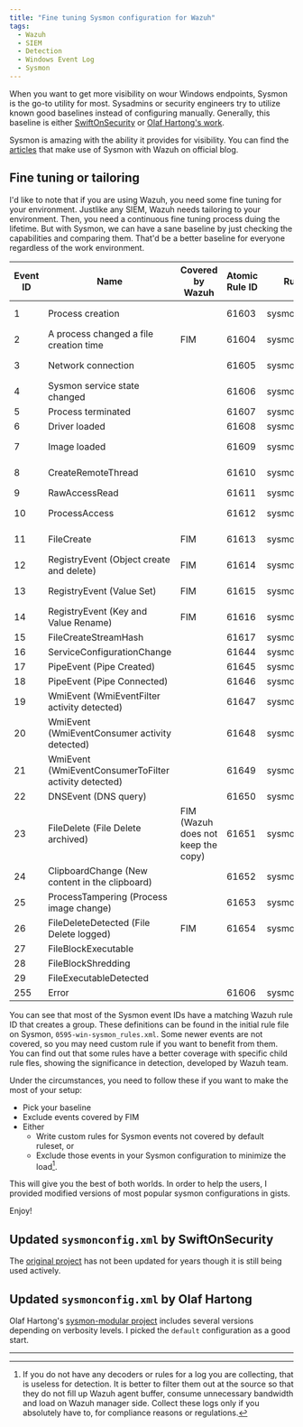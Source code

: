 ```yaml
---
title: "Fine tuning Sysmon configuration for Wazuh"
tags:
  - Wazuh
  - SIEM
  - Detection
  - Windows Event Log
  - Sysmon
---
```


When you want to get more visibility on wour Windows endpoints, Sysmon is the go-to utility for most. Sysadmins or security engineers try to utilize known good baselines instead of configuring manually. Generally, this baseline is either [SwiftOnSecurity](https://github.com/SwiftOnSecurity/sysmon-config) or [Olaf Hartong's work](https://github.com/olafhartong/sysmon-modular).

Sysmon is amazing with the ability it provides for visibility. You can find the [articles](https://wazuh.com/search/?s=sysmon) that make use of Sysmon with Wazuh on official blog.

## Fine tuning or tailoring

I'd like to note that if you are using Wazuh, you need some fine tuning for your environment. Justlike any SIEM, Wazuh needs tailoring to your environment. Then, you need a continuous fine tuning process duing the lifetime. But with Sysmon, we can have a sane baseline by just checking the capabilities and comparing them. That'd be a better baseline for everyone regardless of the work environment.

| Event ID | Name | Covered by Wazuh | Atomic Rule ID | Rule Group | Child rule files |
|---|---|---|---|---|---|
| 1 | Process creation || 61603 | sysmon_event1 | 0800-sysmon_id_1.xml |
| 2 | A process changed a file creation time | FIM | 61604 | sysmon_event_2 ||
| 3 | Network connection || 61605 | sysmon_event3 | 0810-sysmon_id_3.xml |
| 4 | Sysmon service state changed || 61606 | sysmon_event4 ||
| 5 | Process terminated || 61607 | sysmon_event5 ||
| 6 | Driver loaded || 61608 | sysmon_event6 ||
| 7 | Image loaded || 61609 | sysmon_event7 | 0820-sysmon_id_7.xml |
| 8 | CreateRemoteThread || 61610 | sysmon_event8 | 0870-sysmon_id_8.xml |
| 9 | RawAccessRead || 61611 | sysmon_event9 ||
| 10 | ProcessAccess || 61612 | sysmon_event_10 | 0945-sysmon_id_10.xml |
| 11 | FileCreate | FIM | 61613 | sysmon_event_11 | 0830-sysmon_id_11.xml |
| 12 | RegistryEvent (Object create and delete) | FIM | 61614 | sysmon_event_12 ||
| 13 | RegistryEvent (Value Set) | FIM | 61615 | sysmon_event_13 | 0860-sysmon_id_13.xml |
| 14 | RegistryEvent (Key and Value Rename) | FIM | 61616 | sysmon_event_14 ||
| 15 | FileCreateStreamHash || 61617 | sysmon_event_15 ||
| 16 | ServiceConfigurationChange || 61644 | sysmon_event_16 ||
| 17 | PipeEvent (Pipe Created) || 61645 | sysmon_event_17 ||
| 18 | PipeEvent (Pipe Connected) || 61646 | sysmon_event_18 ||
| 19 | WmiEvent (WmiEventFilter activity detected) || 61647 | sysmon_event_19 ||
| 20 | WmiEvent (WmiEventConsumer activity detected) || 61648 | sysmon_event_20 | 0950-sysmon_id_20.xml |
| 21 | WmiEvent (WmiEventConsumerToFilter activity detected) || 61649 | sysmon_event_21 ||
| 22 | DNSEvent (DNS query) || 61650 | sysmon_event_22 ||
| 23 | FileDelete (File Delete archived) | FIM (Wazuh does not keep the copy) | 61651 | sysmon_event_23 ||
| 24 | ClipboardChange (New content in the clipboard) || 61652 | sysmon_event_24 ||
| 25 | ProcessTampering (Process image change) || 61653 | sysmon_event_25 ||
| 26 | FileDeleteDetected (File Delete logged) | FIM | 61654 | sysmon_event_26 ||
| 27 | FileBlockExecutable |||||
| 28 | FileBlockShredding |||||
| 29 | FileExecutableDetected |||||
| 255 | Error || 61606 | sysmon_event_255 ||

You can see that most of the Sysmon event IDs have a matching Wazuh rule ID that creates a group. These definitions can be found in the initial rule file on Sysmon, `0595-win-sysmon_rules.xml`. Some newer events are not covered, so you may need custom rule if you want to benefit from them. You can find out that some rules have a better coverage with specific child rule fles, showing the significance in detection, developed by Wazuh team.

Under the circumstances, you need to follow these if you want to make the most of your setup:

- Pick your baseline
- Exclude events covered by FIM
- Either
  - Write custom rules for Sysmon events not covered by default ruleset, or
  - Exclude those events in your Sysmon configuration to minimize the load[^1].

This will give you the best of both worlds. In order to help the users, I provided modified versions of most popular sysmon configurations in gists.

Enjoy!

## Updated `sysmonconfig.xml` by SwiftOnSecurity

The [original project](https://github.com/SwiftOnSecurity/sysmon-config) has not been updated for years though it is still being used actively.

<script src="https://gist.github.com/zbalkan/8312a6d4e0a7610eccfd342e329cdaab.js"></script>

## Updated `sysmonconfig.xml` by Olaf Hartong

Olaf Hartong's [sysmon-modular project](https://github.com/olafhartong/sysmon-modular/) includes several versions depending on verbosity levels. I picked the `default` configuration as a good start.

<script src="https://gist.github.com/zbalkan/8312a6d4e0a7610eccfd342e329cdaab.js"></script>

---

[^1]: If you do not have any decoders or rules for a log you are collecting, that is useless for detection. It is better to filter them out at the source so that they do not fill up Wazuh agent buffer, consume unnecessary bandwidth and load on Wazuh manager side. Collect these logs only if you absolutely have to, for compliance reasons or regulations.
